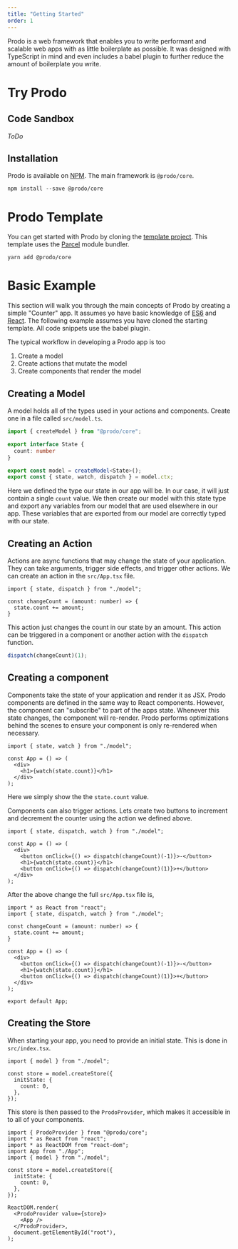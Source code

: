 ```yaml
---
title: "Getting Started"
order: 1
---
```


Prodo is a web framework that enables you to write performant and scalable web
apps with as little boilerplate as possible. It was designed with TypeScript in
mind and even includes a babel plugin to further reduce the amount of
boilerplate you write.

# Try Prodo

## Code Sandbox

_ToDo_

## Installation

Prodo is available on [NPM](https://www.npmjs.com/package/@prodo/core). The main
framework is `@prodo/core`.

```shell
npm install --save @prodo/core
```

# Prodo Template

You can get started with Prodo by cloning the [template
project](https://github.com/prodo-ai/prodo-template). This template uses the
[Parcel](https://parceljs.org/) module bundler.

```shell
yarn add @prodo/core
```


# Basic Example

This section will walk you through the main concepts of Prodo by creating a
simple "Counter" app. It assumes yo have basic knowledge of
[ES6](https://www.w3schools.com/js/js_es6.asp) and [React](https://reactjs.org).
The following example assumes you have cloned the starting template. All code
snippets use the babel plugin.

The typical workflow in developing a Prodo app is too

1. Create a model
2. Create actions that mutate the model
3. Create components that render the model

## Creating a Model

A model holds all of the types used in your actions and components. Create one
in a file called `src/model.ts`.

```ts
import { createModel } from "@prodo/core";

export interface State {
  count: number
}

export const model = createModel<State>();
export const { state, watch, dispatch } = model.ctx;
```

Here we defined the type our state in our app will be. In our case, it will just
contain a single `count` value. We then create our model with this state type
and export any variables from our model that are used elsewhere in our app.
These variables that are exported from our model are correctly typed with our
state.

## Creating an Action

Actions are async functions that may change the state of your application. They can
take arguments, trigger side effects, and trigger other actions. We can create
an action in the `src/App.tsx` file.

```tsx
import { state, dispatch } from "./model";

const changeCount = (amount: number) => {
  state.count += amount;
} 
```

This action just changes the count in our state by an amount. This action can
be triggered in a component or another action with the `dispatch` function.

```ts
dispatch(changeCount)(1);
```

## Creating a component

Components take the state of your application and render it as JSX. Prodo
components are defined in the same way to React components. However, the
component can "subscribe" to part of the apps state. Whenever this state
changes, the component will re-render. Prodo performs optimizations behind the
scenes to ensure your component is only re-rendered when necessary.

```tsx
import { state, watch } from "./model";

const App = () => (
  <div>
    <h1>{watch(state.count)}</h1>
  </div>
);
```

Here we simply show the the `state.count` value.

Components can also trigger actions. Lets create two buttons to increment and
decrement the counter using the action we defined above.

```tsx
import { state, dispatch, watch } from "./model";

const App = () => (
  <div>
    <button onClick={() => dispatch(changeCount)(-1)}>-</button>
    <h1>{watch(state.count)}</h1>
    <button onClick={() => dispatch(changeCount)(1)}>+</button>
  </div>
);
```

After the above change the full `src/App.tsx` file is,

```tsx
import * as React from "react";
import { state, dispatch, watch } from "./model";

const changeCount = (amount: number) => {
  state.count += amount;
} 

const App = () => (
  <div>
    <button onClick={() => dispatch(changeCount)(-1)}>-</button>
    <h1>{watch(state.count)}</h1>
    <button onClick={() => dispatch(changeCount)(1)}>+</button>
  </div>
);

export default App;
```

## Creating the Store

When starting your app, you need to provide an initial state. This is done in
`src/index.tsx`.

```tsx
import { model } from "./model";

const store = model.createStore({
  initState: {
    count: 0,
  },
});
```

This store is then passed to the `ProdoProvider`, which makes it accessible in
to all of your components.

```tsx
import { ProdoProvider } from "@prodo/core";
import * as React from "react";
import * as ReactDOM from "react-dom";
import App from "./App";
import { model } from "./model";

const store = model.createStore({
  initState: {
    count: 0,
  },
});

ReactDOM.render(
  <ProdoProvider value={store}>
    <App />
  </ProdoProvider>,
  document.getElementById("root"),
);
```
